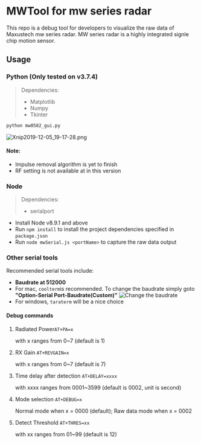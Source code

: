 # MWTool for mw series radar

This repo is a debug tool for developers to visualize the raw data of Maxustech mw series radar. MW series radar is a highly integrated signle chip motion sensor.

## Usage

### Python (Only tested on v3.7.4)

> Dependencies:
>
> - Matplotlib
> - Numpy
> - Tkinter

``` python
python mw0582_gui.py
```

![Xnip2019-12-05_19-17-28.png](https://i.loli.net/2019/12/05/NFYnSeI4XfypODc.png)

#### Note:

- Impulse removal algorithm is yet to finish
- RF setting is not available at in this version

### Node

> Dependencies:
>
> - serialport

- Install Node v8.9.1 and above
- Run `npm install` to install the project dependencies specified in `package.json`
- Run `node mwSerial.js <portName>` to capture the raw data output

### Other serial tools

Recommended serial tools include:

- **Baudrate at 512000**
- For mac, `coolterm`is recommended. To change the baudrate simply goto **"Option-Serial Port-Baudrate(Custom)"**
  ![Change the baudrate](https://i.loli.net/2020/01/06/tOy9frKPDdCE4Al.png)
- For windows, `taraterm` will be a nice choice

#### Debug commands

1. Radiated Power`AT+PA=x`

   with x ranges from 0~7 (default is 1)

2. RX Gain `AT+REVGAIN=x`

   with x ranges from 0~7 (default is 7)

3. Time delay after detection `AT+DELAY=xxxx`

   with xxxx ranges from 0001~3599 (default is 0002, unit is second)

4. Mode selection `AT+DEBUG=x`

   Normal mode when x = 0000 (default); Raw data mode when x = 0002

5. Detect Threshold `AT+THRES=xx`

   with xx ranges from 01~99 (default is 12)

